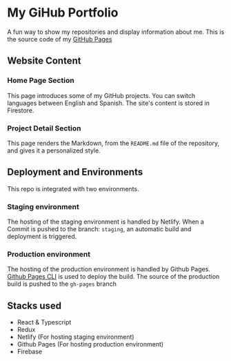 # My GiHub Portfolio

A fun way to show my repositories and display information about me.
This is the source code of my [GitHub Pages](https://cuncunfacu.github.io)

## Website Content
### Home Page Section
This page introduces some of my GitHub projects. You can switch languages between English and Spanish. The site's content is stored in Firestore.

### Project Detail Section
This page renders the Markdown, from the `README.md` file of the repository, and gives it a personalized style. 

## Deployment and Environments
This repo is integrated with two environments.

### Staging environment
The hosting of the staging environment is handled by Netlify. When a Commit is pushed to the branch: `staging`, an automatic build and deployment is triggered.

### Production environment
The hosting of the production environment is handled by Github Pages. [Github Pages CLI](https://www.npmjs.com/package/gh-pages-cli) is used to deploy the build. The source of the production build is pushed to the `gh-pages` branch


## Stacks used
+ React & Typescript
+ Redux
+ Netlify (For hosting staging environment)
+ Github Pages (For hosting production environment)
+ Firebase
